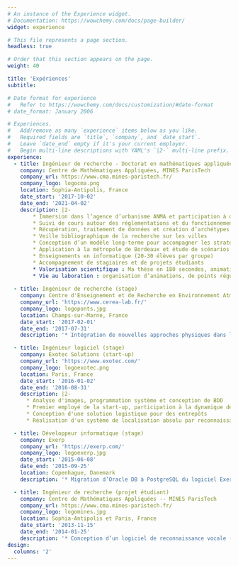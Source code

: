```yaml
---
# An instance of the Experience widget.
# Documentation: https://wowchemy.com/docs/page-builder/
widget: experience

# This file represents a page section.
headless: true

# Order that this section appears on the page.
weight: 40

title: 'Expériences'
subtitle:

# Date format for experience
#   Refer to https://wowchemy.com/docs/customization/#date-format
# date_format: January 2006

# Experiences.
#   Add/remove as many `experience` items below as you like.
#   Required fields are `title`, `company`, and `date_start`.
#   Leave `date_end` empty if it's your current employer.
#   Begin multi-line descriptions with YAML's `|2-` multi-line prefix.
experience:
  - title: Ingénieur de recherche - Doctorat en mathématiques appliquées
    company: Centre de Mathématiques Appliquées, MINES ParisTech
    company_url: https://www.cma.mines-paristech.fr/
    company_logo: logocma.png
    location: Sophia-Antipolis, France
    date_start: '2017-10-02'
    date_end: '2021-04-02'
    description: |2-       
        * Immersion dans l’agence d’urbanisme ANMA et participation à quelques projets (Bordeaux, Bobigny)
        * Suivi de cours autour des réglementations et du fonctionnement de l’aménagement urbain
        * Récupération, traitement de données et création d’archétypes
        * Veille bibliographique de la recherche sur les villes
        * Conception d’un modèle long-terme pour accompagner les stratégies urbaines et environnementales
        * Application à la métropole de Bordeaux et étude de scénarios prospectifs basés sur la planification locale
        * Enseignements en informatique (20-30 élèves par groupe)
        * Accompagnement de stagiaires et de projets étudiants
        * Valorisation scientifique : Ma thèse en 180 secondes, animation des fêtes de la science et de Pint of Science
        * Vie au laboration : organisation d’animations, de points réguliers et d’une exposition éphémère
        
  - title: Ingénieur de recherche (stage)
    company: Centre d'Enseignement et de Recherche en Environnement Atmosphérique -- École des Ponts ParisTech
    company_url: 'https://www.cerea-lab.fr/'
    company_logo: logoponts.jpg
    location: Champs-sur-Marne, France
    date_start: '2017-02-01'
    date_end: '2017-07-31'
    description: '* Intégration de nouvelles approches physiques dans le modèle de rayonnements'

  - title: Ingénieur logiciel (stage)
    company: Exotec Solutions (start-up)
    company_url: 'https://www.exotec.com/'
    company_logo: logoexotec.png
    location: Paris, France
    date_start: '2016-01-02'
    date_end: '2016-08-31'
    description: |2-
      * Analyse d'images, programmation système et conception de BDD
      * Premier employé de la start-up, participation à la dynamique de lancement
      * Conception d'une solution logistique pour des entrepôts
      * Réalisation d'un système de localisation absolu par reconnaissance de patterns (C++ avec OpenCV)

  - title: Développeur informatique (stage)
    company: Exerp
    company_url: 'https://exerp.com/'
    company_logo: logoexerp.jpg
    date_start: '2015-06-08'
    date_end: '2015-09-25'
    location: Copenhague, Danemark
    description: '* Migration d’Oracle DB à PostgreSQL du logiciel Exerp de gestion de clubs de fitness'

  - title: Ingénieur de recherche (projet étudiant)
    company: Centre de Mathématiques Appliquées -- MINES ParisTech
    company_url: https://www.cma.mines-paristech.fr/
    company_logo: logomines.jpg
    location: Sophia-Antipolis et Paris, France
    date_start: '2013-11-15'
    date_end: '2014-01-25'
    description: '* Conception d’un logiciel de reconnaissance vocale (mise-en-place des modèles de Markov cachés continus)'
design:
  columns: '2'
---
```

